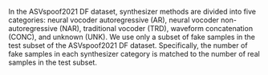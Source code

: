 In the ASVspoof2021 DF dataset, synthesizer methods are divided into five categories: neural vocoder autoregressive (AR), neural vocoder non-autoregressive (NAR), traditional vocoder (TRD), waveform concatenation (CONC), and unknown (UNK). We use only a subset of fake samples in the test subset of the ASVspoof2021 DF dataset. Specifically, the number of fake samples in each synthesizer category is matched to the number of real samples in the test subset. 